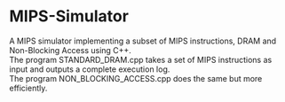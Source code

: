 # MIPS-Simulator
A MIPS simulator implementing a subset of MIPS instructions, DRAM and Non-Blocking Access using C++. <br>
The program STANDARD_DRAM.cpp takes a set of MIPS instructions as input and outputs a complete execution log. <br>
The program NON_BLOCKING_ACCESS.cpp does the same but more efficiently.
